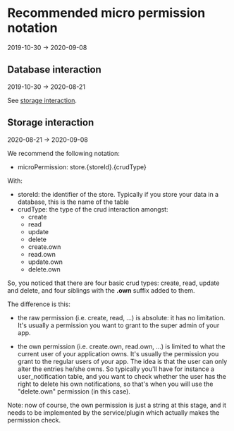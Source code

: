 Recommended micro permission notation
===============
2019-10-30 -> 2020-09-08



Database interaction
---------------
2019-10-30 -> 2020-08-21


See [storage interaction](#storage-interaction).

     


Storage interaction
---------------
2020-08-21 -> 2020-09-08



We recommend the following notation:


- microPermission: store.{storeId}.{crudType}


With:

- storeId: the identifier of the store. Typically if you store your data in a database, this is the name of the table
- crudType: the type of the crud interaction amongst:
    - create
    - read
    - update
    - delete
    - create.own
    - read.own
    - update.own
    - delete.own
    
    
    
So, you noticed that there are four basic crud types: create, read, update and delete, and four siblings with the **.own**
suffix added to them. 

The difference is this:

- the raw permission (i.e. create, read, ...) is absolute: it has no limitation. It's usually a permission you want to grant
    to the super admin of your app.
    
- the own permission (i.e. create.own, read.own, ...) is limited to what the current user of your application owns.
    It's usually the permission you grant to the regular users of your app.
    The idea is that the user can only alter the entries he/she owns.
    So typically you'll have for instance a user_notification table, and you want to check whether the user has
    the right to delete his own notifications, so that's when you will use the "delete.own" permission (in this case).
    
    
Note: now of course, the own permission is just a string at this stage, and it needs to be implemented by the service/plugin
which actually makes the permission check.             
    
     
